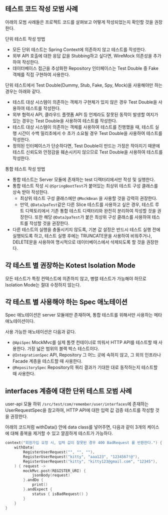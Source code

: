 ## 테스트 코드 작성 모범 사례

아래의 모범 사례들은 프로젝트 코드를 살펴보고 어떻게 작성되었는지 확인할 것을 권장한다.

단위 테스트 작성 방법

- 모든 단위 테스트는 Spring Context에 의존하지 않고 테스트를 작성한다.
- 외부 API 호출에 대한 응답 값을 Stubbing하고 싶다면, WireMock 의존성을 추가하여 작성한다.
- 데이터베이스 접근을 추상화한 Repository 인터페이스는 Test Double 중 Fake 객체를 직접 구현하여 사용한다.

단위 테스트에서 Test Double(Dummy, Stub, Fake, Spy, Mock)을 사용해야만 하는 경우는 아래와 같다.

- 테스트 대상 시스템이 의존하는 객체가 구현체가 있지 않은 경우 Test Double을 사용하여 테스트를 작성한다.
- 외부 협력사 API, 클라우드 플랫폼 API 등 언제라도 잘못된 동작이 발생할 여지가 있는 경우는 Test Double을 사용하여 테스트를 작성한다.
- 테스트 대상 시스템이 의존하는 객체를 사용하여 테스트를 진행했을 때, 테스트 실행 시간이 수백 밀리초에서 수 초가 소요될 경우 Test Double을 사용하여 테스트를
  작성한다.
- 정의된 인터페이스가 단순하다면, Test Double이 만드는 가정은 작아지기 때문에 테스트 신뢰도와 안정감을 훼손시키지 않으므로 Test Double을 사용하여 테스트를
  작성한다.

통합 테스트 작성 방법

- 통합 테스트는 Server 모듈에 존재하는 test 디렉터리에서만 작성 및 실행한다.
- 통합 테스트 작성 시 ```@SpringBootTest```가 붙어있는 최상위 테스트 구성 클래스를 상속 받아 작성한다.
    - 최상위 테스트 구성 클래스에만 ```@MockBean``` 을 사용할 것을 강력히 권장한다.
    - 만약, ```@DataJpaTest```같은 다른 Slice 테스트를 사용하고 싶은 경우, 테스트 루트 디렉토리에서 기존 통합 테스트 디렉터리와 완전히 분리하여 작성할
      것을 권장한다. 또한 해당 ```@DataJpaTest```가 붙은 최상위 구성 클래스를 사용하여 테스트를 작성할 것을 권장한다.
- 다른 테스트의 실행을 충돌시키지 않도록, 기본 값 설정은 반드시 테스트 실행 전에 실행되도록 하고, 테스트 실행 후에는 TRUNCATE문을 사용하여 비워주거나, DELETE문을
  사용하여 명시적으로 데이터베이스에서 삭제되도록 할 것을 권장한다.

## 각 테스트 별 권장하는 Kotest Isolation Mode

모든 테스트가 특정 컨택스트에 의존하지 않고, 병렬 테스트가 가능해야 하므로 Isolation Mode는 절대 수정하지 않는다.

## 각 테스트 별 사용해야 하는 Spec 애노테이션

Spec 애노테이션은 server 모듈에만 존재하며, 통합 테스트를 위해서만 사용하는 메타 애노테이션이다.

사용 가능한 애노테이션은 다음과 같다.
- ```@ApiSpec``` MockMvc를 실제 톰캣 컨테이너로 띄워서 HTTP API를 테스트할 때 사용한다. 가장 넓은 범위의 블랙 박스 테스트이다.
- ```@IntegrationSpec``` API, Repository 그 어느 곳에 속하지 않고, 그 외의 인프라나 Facade 계층을 테스트할 때 사용한다.
- ```@RepositorySpec``` Repository의 쿼리 결과가 기대한 대로 동작하는지 테스트할 때 사용한다.

## interfaces 계층에 대한 단위 테스트 모범 사례

user-api 모듈 하위 ```/src/test/com/remember/user/interfaces```에 존재하는 UserRequestSpec을 참고하여, HTTP API에 대한
입력 값 검증 테스트를 작성할 것을 권장한다.

아래의 코드처럼 withData() 안에 data class를 넣어주면, 다음과 같이 3개의 케이스에 대해 중복을 제거할 수 있고 깔끔하게 테스트가 가능하다.

```kotlin
context("회원가입 요청 시, 입력 값이 잘못된 경우 400 BadRequest 를 반환한다.") {
    withData(
        RegisterUserRequest("", "", ""),
        RegisterUserRequest("kitty", "aaa123", "1234567!@"),
        RegisterUserRequest("kitty", "kitty123@gmail.com", "12345"),
    ) { request ->
        mockMvc.post(REGISTER_URI) {
            jsonBody(request)
        }.andDo {
            print()
        }.andExpect {
            status { isBadRequest() }
        }
    }
}
```
